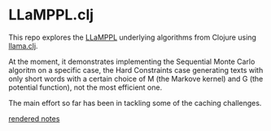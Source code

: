 # LLaMPPL.clj

This repo explores the [LLaMPPL](https://arxiv.org/abs/2306.03081) underlying algorithms from Clojure using [llama.clj](https://github.com/phronmophobic/llama.clj).

At the moment, it demonstrates implementing the Sequential Monte Carlo algoritm on a specific case, the Hard Constraints case generating texts with only short words with a certain choice of M (the Markove kernel) and G (the potential function), not the most efficient one.

The main effort so far has been in tackling some of the caching challenges.

[rendered notes](https://daslu.github.io/LLaMPPL.clj)

